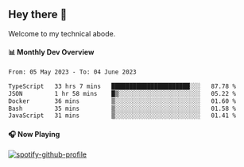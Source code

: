## Hey there 👋

Welcome to my technical abode.

#### 📊 Monthly Dev Overview
<!--START_SECTION:waka-->

```txt
From: 05 May 2023 - To: 04 June 2023

TypeScript   33 hrs 7 mins   ██████████████████████░░░   87.78 %
JSON         1 hr 58 mins    █▒░░░░░░░░░░░░░░░░░░░░░░░   05.22 %
Docker       36 mins         ▒░░░░░░░░░░░░░░░░░░░░░░░░   01.60 %
Bash         35 mins         ▒░░░░░░░░░░░░░░░░░░░░░░░░   01.58 %
JavaScript   31 mins         ▒░░░░░░░░░░░░░░░░░░░░░░░░   01.41 %
```

<!--END_SECTION:waka-->

#### 🎧 Now Playing

[![spotify-github-profile](https://spotify-github-profile.vercel.app/api/view?uid=james2mid&cover_image=true&theme=natemoo-re)](https://open.spotify.com/user/james2mid?si=2b3baf2b09cb499e)

